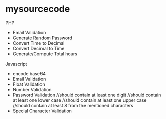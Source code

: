 mysourcecode
============

PHP

 - Email Validation
 - Generate Random Password
 - Convert Time to Decimal
 - Convert Decimal to Time
 - Generate/Compute Total hours
 
Javascript

 - encode base64
 - Email Validation
 - Float Validation
 - Number Validation
 - Password Validation
    //should contain at least one digit
    //should contain at least one lower case
    //should contain at least one upper case
    //should contain at least 8 from the mentioned characters
 - Special Character Validation
